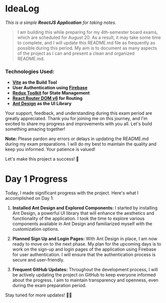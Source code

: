 # IdeaLog

_This is a simple **ReactJS Application** for taking notes._

> I am building this while preparing for my 4th-semester board exams, which are scheduled for August 20. As a result, it may take some time to complete, and I will update this README.md file as frequently as possible during this period. My aim is to document as many aspects of the project as I can and present a clean and organized README.md.

### Technologies Used:

*  **[Vite](https://vitejs.dev/) as the Build Tool**
*  **User Authentication using [Firebase](https://firebase.google.com/)**
*  **[Redux Toolkit](https://redux-toolkit.js.org/) for State Management**
*  **[React Router DOM v6](https://reactrouter.com/) for Routing**
*  **[Ant Design](https://ant.design/) as the UI Library**

Your support, feedback, and understanding during this exam period are greatly appreciated. Thank you for joining me on this journey, and I'm excited to share my progress and improvements with you all. Let's build something amazing together!

**Note:** Please pardon any errors or delays in updating the README.md during my exam preparations. I will do my best to maintain the quality and keep you informed. Your patience is valued!

Let's make this project a success! 🚀


# Day 1 Progress

Today, I made significant progress with the project. Here's what I accomplished on Day 1:

1. **Installed Ant Design and Explored Components:**
   I started by installing Ant Design, a powerful UI library that will enhance the aesthetics and functionality of the application. I took the time to explore various components available in Ant Design and familiarized myself with the customization options.

2. **Planned Sign Up and Login Pages:**
   With Ant Design in place, I am now ready to move on to the next phase. My plan for the upcoming days is to work on the sign-up and login pages of the application using Firebase for user authentication. I will ensure that the authentication process is secure and user-friendly.

3. **Frequent GitHub Updates:**
   Throughout the development process, I will be actively updating the project on GitHub to keep everyone informed about the progress. I aim to maintain transparency and openness, even during the exam preparation period.

Stay tuned for more updates! 📝🚀
